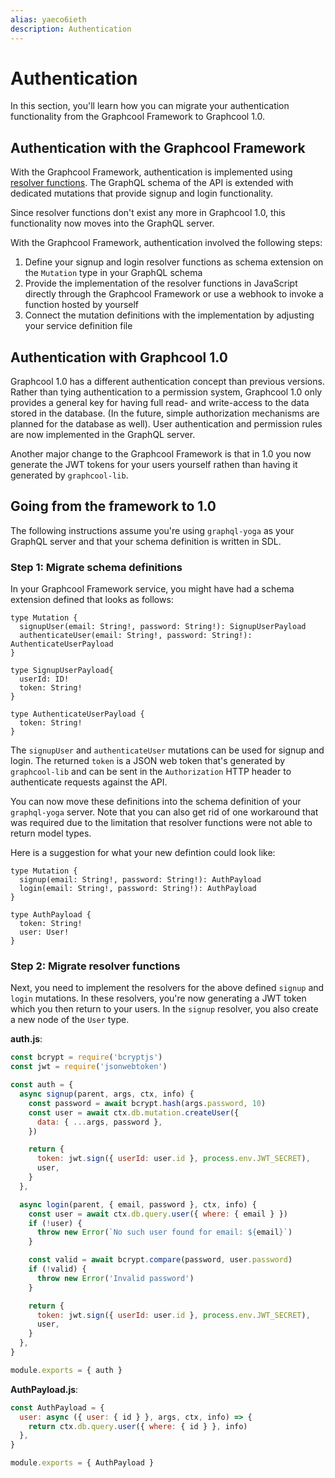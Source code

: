 ```yaml
---
alias: yaeco6ieth
description: Authentication
---
```


# Authentication

In this section, you'll learn how you can migrate your authentication functionality from the Graphcool Framework to Graphcool 1.0.

## Authentication with the Graphcool Framework

With the Graphcool Framework, authentication is implemented using [resolver functions](!alias-su6wu3yoo2). The GraphQL schema of the API is extended with dedicated mutations that provide signup and login functionality.

Since resolver functions don't exist any more in Graphcool 1.0, this functionality now moves into the GraphQL server.

With the Graphcool Framework, authentication involved the following steps:

1. Define your signup and login resolver functions as schema extension on the `Mutation` type in your GraphQL schema
1. Provide the implementation of the resolver functions in JavaScript directly through the Graphcool Framework or use a webhook to invoke a function hosted by yourself
1. Connect the mutation definitions with the implementation by adjusting your service definition file

## Authentication with Graphcool 1.0

Graphcool 1.0 has a different authentication concept than previous versions. Rather than tying authentication to a permission system, Graphcool 1.0 only provides a general key for having full read- and write-access to the data stored in the database. (In the future, simple authorization mechanisms are planned for the database as well). User authentication and permission rules are now implemented in the GraphQL server.

Another major change to the Graphcool Framework is that in 1.0 you now generate the JWT tokens for your users yourself rathen than having it generated by `graphcool-lib`.

## Going from the framework to 1.0

The following instructions assume you're using `graphql-yoga` as your GraphQL server and that your schema definition is written in SDL.

### Step 1: Migrate schema definitions

In your Graphcool Framework service, you might have had a schema extension defined that looks as follows:

```grapqhl
type Mutation {
  signupUser(email: String!, password: String!): SignupUserPayload
  authenticateUser(email: String!, password: String!): AuthenticateUserPayload
}

type SignupUserPayload{
  userId: ID!
  token: String!
}

type AuthenticateUserPayload {
  token: String!
}
```

The `signupUser` and `authenticateUser` mutations can be used for signup and login. The returned `token` is a JSON web token that's generated by `graphcool-lib` and can be sent in the `Authorization` HTTP header to authenticate requests against the API.

You can now move these definitions into the schema definition of your `graphql-yoga` server. Note that you can also get rid of one workaround that was required due to the limitation that resolver functions were not able to return model types.

Here is a suggestion for what your new defintion could look like:

```grapqhl
type Mutation {
  signup(email: String!, password: String!): AuthPayload
  login(email: String!, password: String!): AuthPayload
}

type AuthPayload {
  token: String!
  user: User!
}
```

### Step 2: Migrate resolver functions

Next, you need to implement the resolvers for the above defined `signup` and `login` mutations. In these resolvers, you're now generating a JWT token which you then return to your users. In the `signup` resolver, you also create a new node of the `User` type.

**auth.js**:

```js
const bcrypt = require('bcryptjs')
const jwt = require('jsonwebtoken')

const auth = {
  async signup(parent, args, ctx, info) {
    const password = await bcrypt.hash(args.password, 10)
    const user = await ctx.db.mutation.createUser({
      data: { ...args, password },
    })

    return {
      token: jwt.sign({ userId: user.id }, process.env.JWT_SECRET),
      user,
    }
  },

  async login(parent, { email, password }, ctx, info) {
    const user = await ctx.db.query.user({ where: { email } })
    if (!user) {
      throw new Error(`No such user found for email: ${email}`)
    }

    const valid = await bcrypt.compare(password, user.password)
    if (!valid) {
      throw new Error('Invalid password')
    }

    return {
      token: jwt.sign({ userId: user.id }, process.env.JWT_SECRET),
      user,
    }
  },
}

module.exports = { auth }
```

**AuthPayload.js**:

```js
const AuthPayload = {
  user: async ({ user: { id } }, args, ctx, info) => {
    return ctx.db.query.user({ where: { id } }, info)
  },
}

module.exports = { AuthPayload }
```
